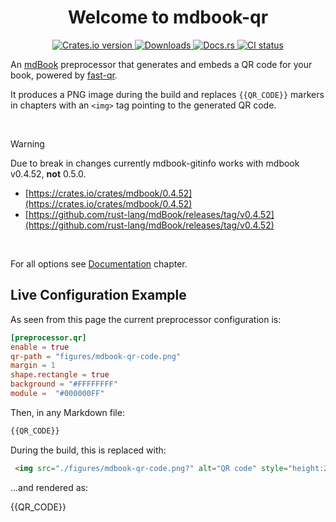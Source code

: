 <div align="center">
  <h1 align="center"><b>Welcome to mdbook-qr</b></h1>
</div>

<p align="center">
  <a href="https://crates.io/crates/mdbook-qr">
    <img src="https://img.shields.io/crates/v/mdbook-qr?style=for-the-badge" alt="Crates.io version" />
  </a>
  <a href="https://crates.io/crates/mdbook-qr">
    <img src="https://img.shields.io/crates/d/mdbook-qr?style=for-the-badge" alt="Downloads" />
  </a>
  <a href="https://docs.rs/mdbook-qr">
    <img src="https://img.shields.io/docsrs/mdbook-qr?style=for-the-badge" alt="Docs.rs" />
  </a>
  <a href="https://github.com/CompEng0001/mdbook-qr/actions">
    <img src="https://img.shields.io/github/actions/workflow/status/CompEng0001/mdbook-qr/release.yml?&style=for-the-badge&label=CI" alt="CI status" />
  </a>
</p>

An [mdBook](https://github.com/rust-lang/mdBook) preprocessor that generates and embeds a QR code for your book, powered by [fast-qr](https://docs.rs/fast-qr).  

It produces a PNG image during the build and replaces `{{QR_CODE}}` markers in chapters with an `<img>` tag pointing to the generated QR code.

<br>

> [!WARNING]
> Due to break in changes currently mdbook-gitinfo works with mdbook v0.4.52, **not** 0.5.0.
> - [https://crates.io/crates/mdbook/0.4.52](https://crates.io/crates/mdbook/0.4.52)
> - [https://github.com/rust-lang/mdBook/releases/tag/v0.4.52](https://github.com/rust-lang/mdBook/releases/tag/v0.4.52)

<br>

For all options see [Documentation](./Documentation.md) chapter.

## Live Configuration Example 

As seen from this page the current preprocessor configuration is: 

```toml
[preprocessor.qr]
enable = true
qr-path = "figures/mdbook-qr-code.png"
margin = 1
shape.rectangle = true
background = "#FFFFFFFF"
module =  "#000000FF"
```


Then, in any Markdown file:

```md
{{QR_CODE}}
```

During the build, this is replaced with:

```html
 <img src="./figures/mdbook-qr-code.png?" alt="QR code" style="height:200px;width:200px" loading="eager">
```

...and rendered as: 

{{QR_CODE}}